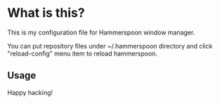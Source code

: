 # What is this?
This is my configuration file for Hammerspoon window manager.

You can put repository files under ~/.hammerspoon directory and click "reload-config" menu item to reload hammerspoon.

## Usage

Happy hacking!
